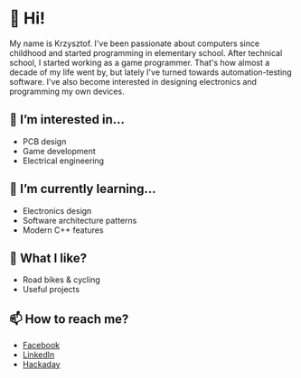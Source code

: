 # 👋 Hi!
My name is Krzysztof. I've been passionate about computers since childhood and started programming in elementary school. 
After technical school, I started working as a game programmer. That's how almost a decade of my life went by, but 
lately I've turned towards automation-testing software. I've also become interested in designing electronics and programming my own devices.

## 👀 I’m interested in...
- PCB design
- Game development
- Electrical engineering

## 🌱 I’m currently learning...
- Electronics design
- Software architecture patterns
- Modern C++ features

## 💞️ What I like?
- Road bikes & cycling
- Useful projects 

## 📫 How to reach me?
- [Facebook](https://www.facebook.com/krzysztof.strehlau)
- [LinkedIn](https://www.linkedin.com/in/krzysztofstrehlau/)
- [Hackaday](https://hackaday.io/projects/hacker/385266)
